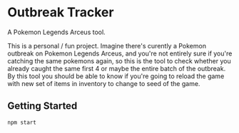# Outbreak Tracker

A Pokemon Legends Arceus tool.

This is a personal / fun project. Imagine there's curently a Pokemon outbreak on Pokemon Legends Arceus, and you're not entirely sure if you're catching the same pokemons again, so this is the tool to check whether you already caught the same first 4 or maybe the entire batch of the outbreak. By this tool you should be able to know if you're going to reload the game with new set of items in inventory to change to seed of the game.

## Getting Started

```
npm start
```